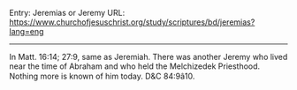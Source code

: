 Entry: Jeremias or Jeremy
URL: https://www.churchofjesuschrist.org/study/scriptures/bd/jeremias?lang=eng

---

In Matt. 16:14; 27:9, same as Jeremiah. There was another Jeremy who lived near the time of Abraham and who held the Melchizedek Priesthood. Nothing more is known of him today. D&C 84:9â10.
